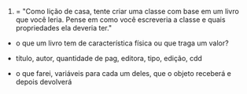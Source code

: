1. = "Como lição de casa, tente criar uma classe com base em um livro que você leria. Pense em como você escreveria a classe e quais propriedades ela deveria ter."
- o que um livro tem de característica física ou que traga um valor?

- título, autor, quantidade de pag, editora, tipo, edição, cdd

- o que farei, variáveis para cada um deles, que o objeto receberá e depois devolverá